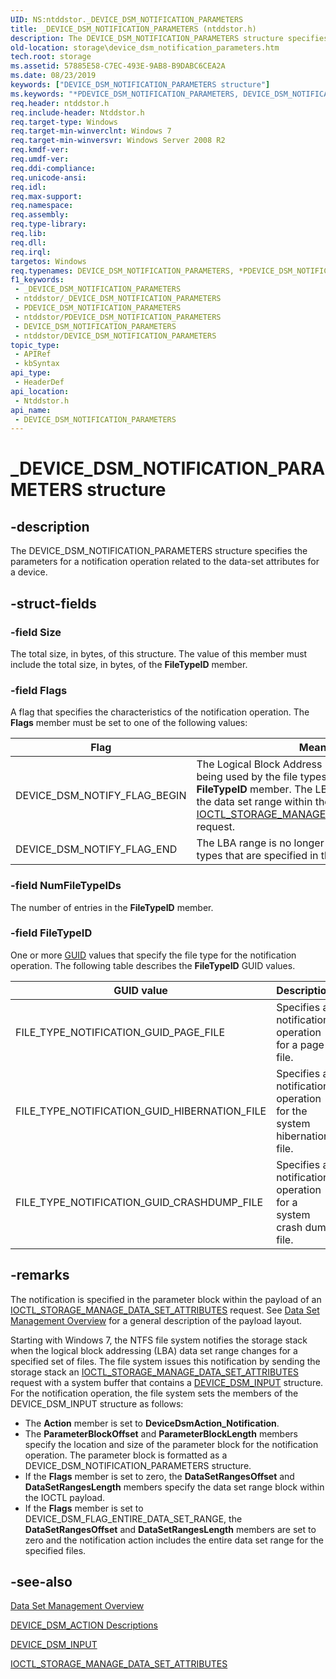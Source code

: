 ```yaml
---
UID: NS:ntddstor._DEVICE_DSM_NOTIFICATION_PARAMETERS
title: _DEVICE_DSM_NOTIFICATION_PARAMETERS (ntddstor.h)
description: The DEVICE_DSM_NOTIFICATION_PARAMETERS structure specifies the parameters for a notification operation related to the data-set attributes for a device.
old-location: storage\device_dsm_notification_parameters.htm
tech.root: storage
ms.assetid: 57885E58-C7EC-493E-9AB8-B9DABC6CEA2A
ms.date: 08/23/2019
keywords: ["DEVICE_DSM_NOTIFICATION_PARAMETERS structure"]
ms.keywords: "*PDEVICE_DSM_NOTIFICATION_PARAMETERS, DEVICE_DSM_NOTIFICATION_PARAMETERS, DEVICE_DSM_NOTIFICATION_PARAMETERS structure [Storage Devices], PDEVICE_DSM_NOTIFICATION_PARAMETERS, PDEVICE_DSM_NOTIFICATION_PARAMETERS structure pointer [Storage Devices], _DEVICE_DSM_NOTIFICATION_PARAMETERS, ntddstor/DEVICE_DSM_NOTIFICATION_PARAMETERS, ntddstor/PDEVICE_DSM_NOTIFICATION_PARAMETERS, storage.device_dsm_notification_parameters"
req.header: ntddstor.h
req.include-header: Ntddstor.h
req.target-type: Windows
req.target-min-winverclnt: Windows 7
req.target-min-winversvr: Windows Server 2008 R2
req.kmdf-ver: 
req.umdf-ver: 
req.ddi-compliance: 
req.unicode-ansi: 
req.idl: 
req.max-support: 
req.namespace: 
req.assembly: 
req.type-library: 
req.lib: 
req.dll: 
req.irql: 
targetos: Windows
req.typenames: DEVICE_DSM_NOTIFICATION_PARAMETERS, *PDEVICE_DSM_NOTIFICATION_PARAMETERS
f1_keywords:
 - _DEVICE_DSM_NOTIFICATION_PARAMETERS
 - ntddstor/_DEVICE_DSM_NOTIFICATION_PARAMETERS
 - PDEVICE_DSM_NOTIFICATION_PARAMETERS
 - ntddstor/PDEVICE_DSM_NOTIFICATION_PARAMETERS
 - DEVICE_DSM_NOTIFICATION_PARAMETERS
 - ntddstor/DEVICE_DSM_NOTIFICATION_PARAMETERS
topic_type:
 - APIRef
 - kbSyntax
api_type:
 - HeaderDef
api_location:
 - Ntddstor.h
api_name:
 - DEVICE_DSM_NOTIFICATION_PARAMETERS
---
```


# _DEVICE_DSM_NOTIFICATION_PARAMETERS structure


## -description

The DEVICE_DSM_NOTIFICATION_PARAMETERS structure specifies the parameters for a notification operation related to the data-set attributes for a device.

## -struct-fields

### -field Size

The total size, in bytes, of this structure. The value of this member must include the total size, in bytes, of the **FileTypeID** member.

### -field Flags

A flag that specifies the characteristics of the notification operation. The **Flags** member must be set to one of the following values:

| Flag | Meaning |
| ---- | ------- |
| DEVICE_DSM_NOTIFY_FLAG_BEGIN | The Logical Block Address (LBA) range is currently being used by the file types that are specified in the **FileTypeID** member. The LBA range is specified by the data set range within the payload of an [IOCTL_STORAGE_MANAGE_DATA_SET_ATTRIBUTES](https://docs.microsoft.com/windows-hardware/drivers/ddi/ntddstor/ni-ntddstor-ioctl_storage_manage_data_set_attributes) request. |
| DEVICE_DSM_NOTIFY_FLAG_END | The LBA range is no longer being used by the file types that are specified in the **FileTypeID** member. |

### -field NumFileTypeIDs

The number of entries in the **FileTypeID** member.

### -field FileTypeID

One or more [GUID](https://docs.microsoft.com/windows-hardware/customize/desktop/unattend/microsoft-windows-shell-setup-notificationarea-promotedicon2-guid) values that specify the file type for the notification operation. The following table describes the **FileTypeID** GUID values.

| GUID value | Description |
| ---------- | ----------- |
| FILE_TYPE_NOTIFICATION_GUID_PAGE_FILE | Specifies a notification operation for a page file. |
| FILE_TYPE_NOTIFICATION_GUID_HIBERNATION_FILE | Specifies a notification operation for the system hibernation file. |
| FILE_TYPE_NOTIFICATION_GUID_CRASHDUMP_FILE | Specifies a notification operation for a system crash dump file. |

## -remarks

The notification is specified in the parameter block within the payload of an [IOCTL_STORAGE_MANAGE_DATA_SET_ATTRIBUTES](https://docs.microsoft.com/windows-hardware/drivers/ddi/ntddstor/ni-ntddstor-ioctl_storage_manage_data_set_attributes) request. See [Data Set Management Overview](https://docs.microsoft.com/windows-hardware/drivers/storage/data-set-management-overview) for a general description of the payload layout.

Starting with Windows 7, the NTFS file system notifies the storage stack when the logical block addressing (LBA) data set range changes for a specified set of files. The file system issues this notification by sending the storage stack an [IOCTL_STORAGE_MANAGE_DATA_SET_ATTRIBUTES](https://docs.microsoft.com/windows-hardware/drivers/ddi/ntddstor/ni-ntddstor-ioctl_storage_manage_data_set_attributes) request with a system buffer that contains a [DEVICE_DSM_INPUT](https://docs.microsoft.com/windows-hardware/drivers/ddi/ntddstor/ns-ntddstor-_device_manage_data_set_attributes) structure. For the notification operation, the file system sets the members of the DEVICE_DSM_INPUT structure as follows:

* The **Action** member is set to **DeviceDsmAction_Notification**.
* The **ParameterBlockOffset** and **ParameterBlockLength** members specify the location and size of the parameter block for the notification operation. The parameter block is formatted as a DEVICE_DSM_NOTIFICATION_PARAMETERS structure.
* If the **Flags** member is set to zero, the **DataSetRangesOffset** and **DataSetRangesLength** members specify the data set range block within the IOCTL payload.
* If the **Flags** member is set to DEVICE_DSM_FLAG_ENTIRE_DATA_SET_RANGE, the **DataSetRangesOffset** and **DataSetRangesLength** members are set to zero and the notification action includes the entire data set range for the specified files.

## -see-also

[Data Set Management Overview](https://docs.microsoft.com/windows-hardware/drivers/storage/data-set-management-overview)

[DEVICE_DSM_ACTION Descriptions](https://docs.microsoft.com/windows-hardware/drivers/storage/device-dsm-action-descriptions)

[DEVICE_DSM_INPUT](https://docs.microsoft.com/windows-hardware/drivers/ddi/ntddstor/ns-ntddstor-_device_manage_data_set_attributes)

[IOCTL_STORAGE_MANAGE_DATA_SET_ATTRIBUTES](https://docs.microsoft.com/windows-hardware/drivers/ddi/ntddstor/ni-ntddstor-ioctl_storage_manage_data_set_attributes)

